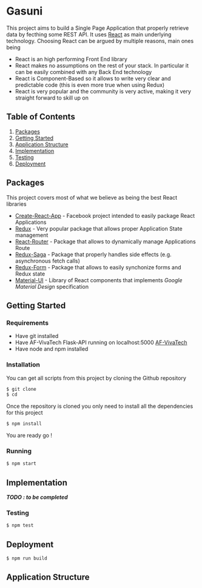 # Gasuni
This project aims to build a Single Page Application that properly retrieve data by fecthing some REST API. It uses [React](https://github.com/facebook/react) as main underlying technology. Choosing React can be argued by multiple reasons, main ones being
 - React is an high performing Front End library
 - React makes no assumptions on the rest of your stack. In particular it can be easily combined with any Back End technology
 - React is Component-Based so it allows to write very clear and predictable code (this is even more true when using Redux)
 - React is very popular and the community is very active, making it very straight forward to skill up on

## Table of Contents
1. [Packages](#packages)
2. [Getting Started](#getting-started)
3. [Application Structure](#application-structure)
4. [Implementation](#implementation)
5. [Testing](#testing)
6. [Deployment](#deployment)

## Packages
This project covers most of what we believe as being the best React libraries
 - [Create-React-App](https://github.com/facebookincubator/create-react-app) - Facebook project intended to easily package React Applications
 - [Redux](https://github.com/reactjs/redux) - Very popular package that allows proper Application State management
 - [React-Router](https://github.com/ReactTraining/react-router) - Package that allows to dynamically manage Applications Route
 - [Redux-Saga](https://github.com/redux-saga/redux-saga) - Package that properly handles side effects (e.g. asynchronous fetch calls)
 - [Redux-Form](https://github.com/erikras/redux-form) - Package that allows to easily synchonize forms and Redux state
 - [Material-UI](https://github.com/callemall/material-ui) - Library of  React components that implements *Google Material Design* specification

## Getting Started

### Requirements
 - Have git installed
 - Have AF-VivaTech Flask-API running on localhost:5000 [AF-VivaTech](https://github.com/senouy/AirFranceAPI)
 - Have node and npm installed

### Installation
You can get all scripts from this project by cloning the Github repository
```bash
$ git clone
$ cd
```
Once the repository is cloned you only need to install all the dependencies for this project
```bash
$ npm install
```
You are ready go !

### Running
```bash
$ npm start
```


## Implementation
***TODO : to be completed***

### Testing
```bash
$ npm test
```

## Deployment
```bash
$ npm run build
```
## Application Structure
```

```